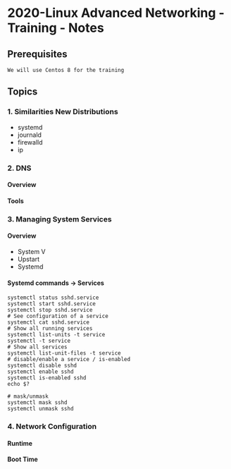 # 2020-Linux Advanced Networking - Training - Notes 

## Prerequisites 

```
We will use Centos 8 for the training 
```


## Topics 

### 1. Similarities New Distributions 

  * systemd 
  * journald 
  * firewalld 
  * ip 
  
### 2. DNS 

#### Overview 

#### Tools 

### 3. Managing System Services 

#### Overview 

  * System V 
  * Upstart
  * Systemd 
  
#### Systemd commands -> Services  

```
systemctl status sshd.service 
systemctl start sshd.service
systemctl stop sshd.service 
# See configuration of a service 
systemctl cat sshd.service 
# Show all running services 
systemctl list-units -t service 
systemctl -t service 
# Show all services 
systemctl list-unit-files -t service 
# disable/enable a service / is-enabled 
systemctl disable sshd 
systemctl enable sshd 
systemctl is-enabled sshd 
echo $? 

# mask/unmask 
systemctl mask sshd 
systemctl unmask sshd 

```

### 4. Network Configuration 

#### Runtime 


#### Boot Time 


